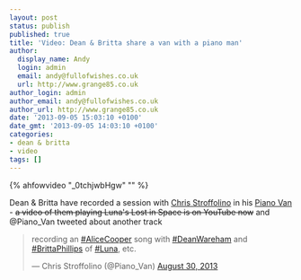 ```yaml
---
layout: post
status: publish
published: true
title: 'Video: Dean & Britta share a van with a piano man'
author:
  display_name: Andy
  login: admin
  email: andy@fullofwishes.co.uk
  url: http://www.grange85.co.uk
author_login: admin
author_email: andy@fullofwishes.co.uk
author_url: http://www.grange85.co.uk
date: '2013-09-05 15:03:10 +0100'
date_gmt: '2013-09-05 14:03:10 +0100'
categories:
- dean & britta
- video
tags: []
---
```

{% ahfowvideo "_0tchjwbHgw" "" %}

<p>Dean & Britta have recorded a session with <a href="http://en.wikipedia.org/wiki/Chris_Stroffolino">Chris Stroffolino</a> in his <a href="http://pianovan.com/">Piano Van</a> - <del>a video of them playing Luna's Lost in Space is on YouTube now</del> and @Piano_Van tweeted about another track</p>
<blockquote class="twitter-tweet"><p>recording an <a href="https://twitter.com/search?q=%23AliceCooper&src=hash">#AliceCooper</a> song with <a href="https://twitter.com/search?q=%23DeanWareham&src=hash">#DeanWareham</a> and <a href="https://twitter.com/search?q=%23BrittaPhillips&src=hash">#BrittaPhillips</a> of <a href="https://twitter.com/search?q=%23Luna&src=hash">#Luna</a>, etc.</p>
<p>&mdash; Chris Stroffolino (@Piano_Van) <a href="https://twitter.com/Piano_Van/statuses/373265238298091520">August 30, 2013</a></p></blockquote>
<p><script async src="//platform.twitter.com/widgets.js" charset="utf-8"></script></p>
